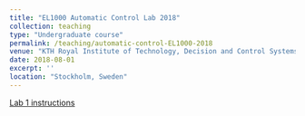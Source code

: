 ```yaml
---
title: "EL1000 Automatic Control Lab 2018"
collection: teaching
type: "Undergraduate course"
permalink: /teaching/automatic-control-EL1000-2018
venue: "KTH Royal Institute of Technology, Decision and Control Systems"
date: 2018-08-01
excerpt: ''
location: "Stockholm, Sweden"
---
```


[Lab 1 instructions](http://FilipKlaesson.github.io/files/EL1000-Lab1-instructions.pdf)

